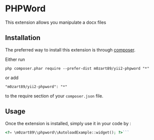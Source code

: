 PHPWord
=======
This extension allows you manipulate a docx files

Installation
------------

The preferred way to install this extension is through [composer](http://getcomposer.org/download/).

Either run

```
php composer.phar require --prefer-dist m0zart89/yii2-phpword "*"
```

or add

```
"m0zart89/yii2-phpword": "*"
```

to the require section of your `composer.json` file.


Usage
-----

Once the extension is installed, simply use it in your code by  :

```php
<?= \m0zart89\\phpword\\AutoloadExample::widget(); ?>```